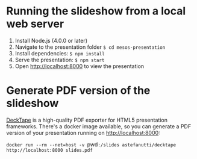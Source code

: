 # Running the slideshow from a local web server
1. Install Node.js (4.0.0 or later)
2. Navigate to the presentation folder `$ cd mesos-presentation`
3. Install dependencies: `$ npm install`
4. Serve the presentation: `$ npm start`
5. Open [http://localhost:8000](http://localhost:8000) to view the presentation

# Generate PDF version of the slideshow
[DeckTape](https://github.com/astefanutti/decktape) is a high-quality PDF exporter for HTML5 presentation frameworks. There's a docker image available, so you can generate a PDF version of your presentation running on [http://localhost:8000](http://localhost:8000):

`docker run --rm --net=host -v `pwd`:/slides astefanutti/decktape http://localhost:8000 slides.pdf`